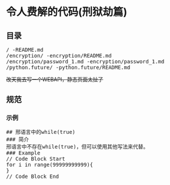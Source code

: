# 令人费解的代码(刑狱劫篇)
## 目录
<pre>
/ -README.md
/encryption/ -encryption/README.md
/encryption/password_1.md -encryption/password_1.md
/python.future/ -python.future/README.md
</pre>
<s>改天我去写一个WEBAPI，静态页面太扯了</s>
## 规范
### 示例
<pre>
## 邢语言中的while(true)
### 简介
邢语言中不存在while(true)，但可以使用其他写法来代替。
### Example
// Code Block Start
for i in range(99999999999){
}
// Code Block End
</pre>
